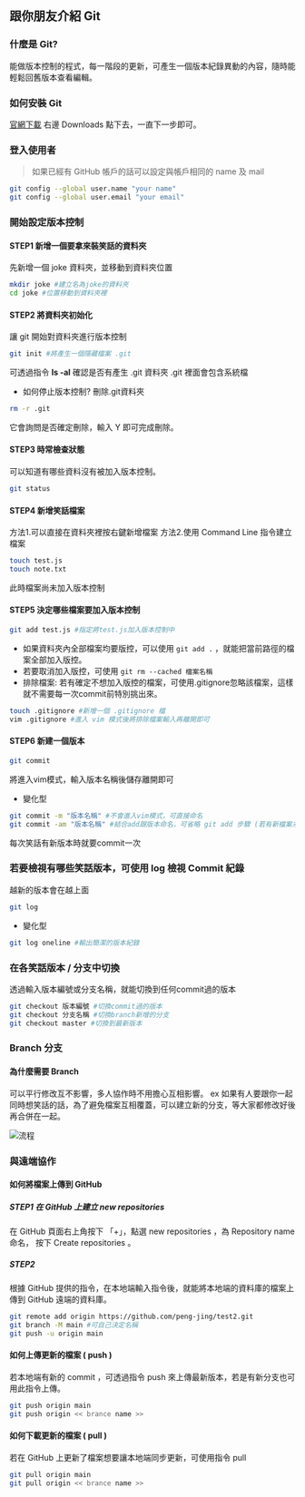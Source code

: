 ## 跟你朋友介紹 Git
### 什麼是 Git?
能做版本控制的程式，每一階段的更新，可產生一個版本紀錄異動的內容，隨時能輕鬆回舊版本查看編輯。

### 如何安裝 Git
[官網下載](https://git-scm.com/)
右邊 Downloads 點下去，一直下一步即可。

### 登入使用者
>如果已經有 GitHub 帳戶的話可以設定與帳戶相同的 name 及 mail
```bash
git config --global user.name "your name"
git config --global user.email "your email"
```
### 開始設定版本控制
#### **STEP1** 新增一個要拿來裝笑話的資料夾
先新增一個 joke 資料夾，並移動到資料夾位置
```bash
mkdir joke #建立名為joke的資料夾
cd joke #位置移動到資料夾裡
```

#### **STEP2** 將資料夾初始化
讓 git 開始對資料夾進行版本控制
```bash
git init #將產生一個隱藏檔案 .git
```
可透過指令 **ls -al** 確認是否有產生 .git 資料夾
.git 裡面會包含系統檔

- 如何停止版本控制?
刪除.git資料夾
```bash
rm -r .git
```
它會詢問是否確定刪除，輸入 Y 即可完成刪除。

#### **STEP3** 時常檢查狀態
可以知道有哪些資料沒有被加入版本控制。
```bash
git status
```
#### **STEP4** 新增笑話檔案
方法1.可以直接在資料夾裡按右鍵新增檔案
方法2.使用 Command Line 指令建立檔案
```bash
touch test.js
touch note.txt
```
此時檔案尚未加入版本控制
#### **STEP5** 決定哪些檔案要加入版本控制
```bash
git add test.js #指定將test.js加入版本控制中
```
- 如果資料夾內全部檔案均要版控，可以使用 `git add .` ，就能把當前路徑的檔案全部加入版控。
- 若要取消加入版控，可使用 `git rm --cached 檔案名稱` 
- 排除檔案: 若有確定不想加入版控的檔案，可使用.gitignore忽略該檔案，這樣就不需要每一次commit前特別挑出來。
```bash
touch .gitignore #新增一個 .gitignore 檔
vim .gitignore #進入 vim 模式後將排除檔案輸入再離開即可
```
#### **STEP6** 新建一個版本
```bash
git commit
```
將進入vim模式，輸入版本名稱後儲存離開即可
- 變化型
```bash
git commit -m "版本名稱" #不會進入vim模式，可直接命名
git commit -am "版本名稱" #結合add跟版本命名，可省略 git add 步驟 (若有新檔案未曾被加入的話仍需要git add這個步驟!))
```
每次笑話有新版本時就要commit一次

### 若要檢視有哪些笑話版本，可使用 log 檢視 Commit 紀錄
越新的版本會在越上面
```bash
git log
```
- 變化型
```bash
git log oneline #輸出簡潔的版本紀錄
```
### 在各笑話版本 / 分支中切換
透過輸入版本編號或分支名稱，就能切換到任何commit過的版本
```bash
git checkout 版本編號 #切換commit過的版本
git checkout 分支名稱 #切換branch新增的分支
git checkout master #切換到最新版本
```
### Branch 分支
#### 為什麼需要 Branch
可以平行修改互不影響，多人協作時不用擔心互相影響。
ex 如果有人要跟你一起同時想笑話的話，為了避免檔案互相覆蓋，可以建立新的分支，等大家都修改好後再合併在一起。

![流程](https://github.com/peng-jing/test/blob/main/3.JPG?raw=true)

### 與遠端協作
#### 如何將檔案上傳到 GitHub
##### **STEP1** 在 GitHub 上建立 new repositories
在 GitHub 頁面右上角按下 「+」，點選 new repositories ，為 Repository name 命名， 按下 Create  repositories 。
##### **STEP2** 
根據 GitHub 提供的指令，在本地端輸入指令後，就能將本地端的資料庫的檔案上傳到 GitHub 遠端的資料庫。
```bash
git remote add origin https://github.com/peng-jing/test2.git
git branch -M main #可自己決定名稱
git push -u origin main
```
#### 如何上傳更新的檔案 ( push )
若本地端有新的 commit ，可透過指令 push 來上傳最新版本，若是有新分支也可用此指令上傳。
```bash
git push origin main 
git push origin << brance name >>

```

#### 如何下載更新的檔案 ( pull )
若在 GitHub 上更新了檔案想要讓本地端同步更新，可使用指令 pull
```bash
git pull origin main
git pull origin << brance name >>
```

